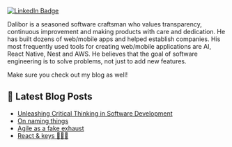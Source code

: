 [![LinkedIn Badge](https://img.shields.io/badge/LinkedIn-Profile-informational?style=flat&logo=linkedin&logoColor=white&color=0D76A8)](https://www.linkedin.com/in/daliborbelic/)

Dalibor is a seasoned software craftsman who values transparency, continuous improvement and making products with care and dedication. He has built dozens of web/mobile apps and helped establish companies. His most frequently used tools for creating web/mobile applications are AI, React Native, Nest and AWS. He believes that the goal of software engineering is to solve problems, not just to add new features.

Make sure you check out my blog as well!

## 📩 Latest Blog Posts

<!-- BLOG-POST-LIST:START -->
- [Unleashing Critical Thinking in Software Development](https://blog.daliborbelic.com/unleashing-critical-thinking-in-software-development)
- [On naming things](https://blog.daliborbelic.com/on-naming-things)
- [Agile as a fake exhaust](https://blog.daliborbelic.com/agile-as-a-fake-exhaust)
- [React &amp; keys 🔑🔑🔑](https://blog.daliborbelic.com/react-and-keys)
<!-- BLOG-POST-LIST:END -->


